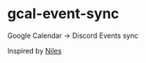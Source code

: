 # gcal-event-sync

Google Calendar -> Discord Events sync

Inspired by [Niles](https://github.com/niles-bot/niles)
